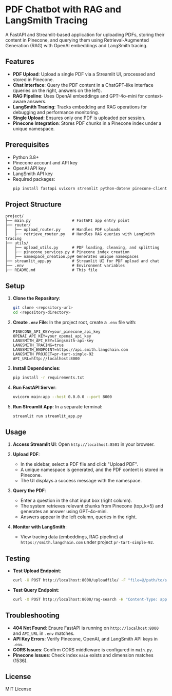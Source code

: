 # PDF Chatbot with RAG and LangSmith Tracing

A FastAPI and Streamlit-based application for uploading PDFs, storing their content in Pinecone, and querying them using Retrieval-Augmented Generation (RAG) with OpenAI embeddings and LangSmith tracing.

## Features
- **PDF Upload**: Upload a single PDF via a Streamlit UI, processed and stored in Pinecone.
- **Chat Interface**: Query the PDF content in a ChatGPT-like interface (queries on the right, answers on the left).
- **RAG Pipeline**: Uses OpenAI embeddings and GPT-4o-mini for context-aware answers.
- **LangSmith Tracing**: Tracks embedding and RAG operations for debugging and performance monitoring.
- **Single Upload**: Ensures only one PDF is uploaded per session.
- **Pinecone Integration**: Stores PDF chunks in a Pinecone index under a unique namespace.

## Prerequisites
- Python 3.8+
- Pinecone account and API key
- OpenAI API key
- LangSmith API key
- Required packages:
  ```bash
  pip install fastapi uvicorn streamlit python-dotenv pinecone-client langchain langchain-openai langchain-community langsmith openai requests PyPDF2
  ```

## Project Structure
```
project/
├── main.py                  # FastAPI app entry point
├── router/
│   ├── upload_router.py     # Handles PDF uploads
│   ├── retrieve_router.py   # Handles RAG queries with LangSmith tracing
├── utils/
│   ├── upload_utils.py      # PDF loading, cleaning, and splitting
│   ├── pinecone_services.py # Pinecone index creation
│   ├── namespace_creation.py# Generates unique namespaces
├── streamlit_app.py         # Streamlit UI for PDF upload and chat
├── .env                     # Environment variables
├── README.md                # This file
```

## Setup
1. **Clone the Repository**:
   ```bash
   git clone <repository-url>
   cd <repository-directory>
   ```

2. **Create `.env` File**:
   In the project root, create a `.env` file with:
   ```
   PINECONE_API_KEY=your_pinecone_api_key
   OPENAI_API_KEY=your_openai_api_key
   LANGSMITH_API_KEY=langsmith-api-key
   LANGSMITH_TRACING=true
   LANGSMITH_ENDPOINT=https://api.smith.langchain.com
   LANGSMITH_PROJECT=pr-tart-simple-92
   API_URL=http://localhost:8000
   ```

3. **Install Dependencies**:
   ```bash
   pip install -r requirements.txt
   ```

4. **Run FastAPI Server**:
   ```bash
   uvicorn main:app --host 0.0.0.0 --port 8000
   ```

5. **Run Streamlit App**:
   In a separate terminal:
   ```bash
   streamlit run streamlit_app.py
   ```

## Usage
1. **Access Streamlit UI**:
   Open `http://localhost:8501` in your browser.

2. **Upload PDF**:
   - In the sidebar, select a PDF file and click "Upload PDF".
   - A unique namespace is generated, and the PDF content is stored in Pinecone.
   - The UI displays a success message with the namespace.

3. **Query the PDF**:
   - Enter a question in the chat input box (right column).
   - The system retrieves relevant chunks from Pinecone (top_k=5) and generates an answer using GPT-4o-mini.
   - Answers appear in the left column, queries in the right.

4. **Monitor with LangSmith**:
   - View tracing data (embeddings, RAG pipeline) at `https://smith.langchain.com` under project `pr-tart-simple-92`.

## Testing
- **Test Upload Endpoint**:
  ```bash
  curl -X POST http://localhost:8000/uploadfile/ -F "file=@/path/to/sample.pdf"
  ```
- **Test Query Endpoint**:
  ```bash
  curl -X POST http://localhost:8000/rag-search -H "Content-Type: application/json" -d '{"namespace":"your-namespace","query":"What is the main topic?","top_k":5}'
  ```

## Troubleshooting
- **404 Not Found**: Ensure FastAPI is running on `http://localhost:8000` and `API_URL` in `.env` matches.
- **API Key Errors**: Verify Pinecone, OpenAI, and LangSmith API keys in `.env`.
- **CORS Issues**: Confirm CORS middleware is configured in `main.py`.
- **Pinecone Issues**: Check index `main` exists and dimension matches (1536).

## License
MIT License
